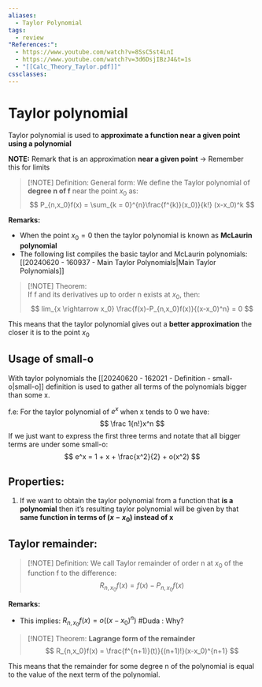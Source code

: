 ```yaml
---
aliases:
  - Taylor Polynomial
tags:
  - review
"References:":
  - https://www.youtube.com/watch?v=8SsC5st4LnI
  - https://www.youtube.com/watch?v=3d6DsjIBzJ4&t=1s
  - "[[Calc_Theory_Taylor.pdf]]"
cssclasses:
---
```

# Taylor polynomial 
Taylor polynomial is used to **approximate a function near a given point using a polynomial**

**NOTE:** Remark that is an approximation **near a given point** → Remember this for limits


> [!NOTE] Definition: General form: 
> We define the Taylor polynomial of **degree n of f** near the point $x_0$ as:
> $$
P_{n,x_0}f(x) = \sum_{k = 0}^{n}\frac{f^{k)}(x_0)}{k!} (x-x_0)^k
> $$

**Remarks:**
+ When the point $x_0 = 0$ then the taylor polynomial is known as **McLaurin polynomial**
+ The following list compiles the basic taylor and McLaurin polynomials: [[20240620 - 160937 - Main Taylor Polynomials|Main Taylor Polynomials]]


> [!NOTE] Theorem:  
> If f and its derivatives up to order n exists at $x_0$, then:
> $$
> lim_{x \rightarrow x_0} \frac{f(x)-P_{n,x_0}f(x)}{(x-x_0)^n} = 0
> $$
> 

This means that the taylor polynomial gives out a **better approximation** the closer it is to the point $x_0$

## Usage of small-o
With taylor polynomials the [[20240620 - 162021 - Definition - small-o|small-o]] definition is used to gather all terms of the polynomials bigger than some x.

f.e:
	For the taylor polynomial of $e^x$ when x tends to 0 we have: 
	$$
	\frac 1{n!}x^n
	$$
	If we just want to express the first three terms and notate that all bigger terms are under some small-o:
	$$
	e^x = 1 + x + \frac{x^2}{2} + o(x^2)
	$$
## Properties: 

1. If we want to obtain the taylor polynomial from a function that **is a polynomial** then it’s resulting taylor polynomial will be given by that **same function in terms of $(x-x_0)$ instead of x**

## Taylor remainder:
> [!NOTE] Definition: 
>  We call Taylor remainder of order n at $x_0$ of the function f to the difference:
>  $$
>  R_{n,x_0}f(x) = f(x) - P_{n,x_0} f(x)
>  $$

**Remarks:**
+ This implies: $R_{n,x_0}f(x) = o((x-x_0)^n)$ #Duda : Why?


> [!NOTE] Theorem: **Lagrange form of the remainder**
> $$
> R_{n,x_0}f(x) = \frac{f^{n+1)}(t)}{(n+1)!}(x-x_0)^{n+1}
> $$

This means that the remainder for some degree n of the polynomial is equal to the value of the next term of the polynomial.


>  
